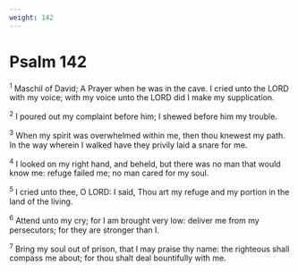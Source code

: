 ```yaml
---
weight: 142
---
```


# Psalm 142

<sup>1</sup> Maschil of David; A Prayer when he was in the cave. I cried unto the LORD with my voice; with my voice unto the LORD did I make my supplication. 

<sup>2</sup> I poured out my complaint before him; I shewed before him my trouble. 

<sup>3</sup> When my spirit was overwhelmed within me, then thou knewest my path. In the way wherein I walked have they privily laid a snare for me. 

<sup>4</sup> I looked on my right hand, and beheld, but there was no man that would know me: refuge failed me; no man cared for my soul. 

<sup>5</sup> I cried unto thee, O LORD: I said, Thou art my refuge and my portion in the land of the living. 

<sup>6</sup> Attend unto my cry; for I am brought very low: deliver me from my persecutors; for they are stronger than I. 

<sup>7</sup> Bring my soul out of prison, that I may praise thy name: the righteous shall compass me about; for thou shalt deal bountifully with me. 



